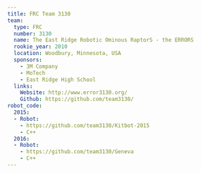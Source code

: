 ```yaml
---
title: FRC Team 3130
team:
  type: FRC
  number: 3130
  name: The East Ridge Robotic Ominous RaptorS - the ERRORS
  rookie_year: 2010
  location: Woodbury, Minnesota, USA
  sponsors:
    - 3M Company
    - MoTech
    - East Ridge High School
  links:
    Website: http://www.error3130.org/
    Github: https://github.com/team3130/
robot_code:
  2015:
  - Robot:
    - https://github.com/team3130/Kitbot-2015
    - C++
  2016:
  - Robot:
    - https://github.com/team3130/Geneva
    - C++
---
```

